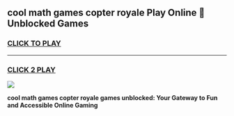 
## cool math games copter royale Play Online 👋 Unblocked Games
<h3>
<a href="https://news.freeplayer.one?title=cool_math_games_copter_royale&ref=17CMG">CLICK TO PLAY</a></h3>
<hr>

<h3>
<a href="https://news.freeplayer.one?title=cool_math_games_copter_royale&ref=17CMG">CLICK 2 PLAY</a>
  
</h3>

<a href="https://news.freeplayer.one?title=cool_math_games_copter_royale&ref=17CMG/"><img src="https://clearcache.store/games.png"></a>


**cool math games copter royale games unblocked: Your Gateway to Fun and Accessible Online Gaming**
